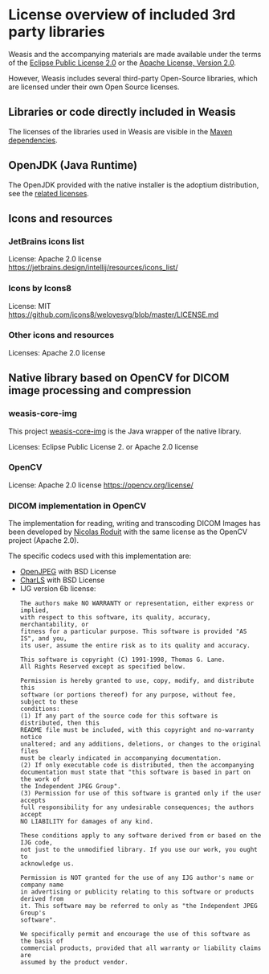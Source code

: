 # License overview of included 3rd party libraries

Weasis and the accompanying materials are made available under the terms of
the [Eclipse Public License 2.0](https://www.eclipse.org/legal/epl-2.0) or
the [Apache License, Version 2.0](https://www.apache.org/licenses/LICENSE-2.0).

However, Weasis includes several third-party Open-Source libraries, which are licensed under their
own Open Source licenses.

## Libraries or code directly included in Weasis

The licenses of the libraries used in Weasis are visible in the [Maven dependencies](https://github.com/nroduit/Weasis/network/dependencies).


## OpenJDK (Java Runtime)

The OpenJDK provided with the native installer is the adoptium distribution, see the [related licenses](https://projects.eclipse.org/projects/adoptium.temurin).

## Icons and resources

### JetBrains icons list

License: Apache 2.0 license  
https://jetbrains.design/intellij/resources/icons_list/

### Icons by Icons8

License: MIT 
https://github.com/icons8/welovesvg/blob/master/LICENSE.md

### Other icons and resources

Licenses: Apache 2.0 license

## Native library based on OpenCV for DICOM image processing and compression

### weasis-core-img
This project [weasis-core-img](https://github.com/nroduit/weasis-core-img) is the Java wrapper of the native library.

Licenses: Eclipse Public License 2. or Apache 2.0 license

### OpenCV

License: Apache 2.0 license
https://opencv.org/license/

### DICOM implementation in OpenCV

The implementation for reading, writing and transcoding DICOM Images has been developed by [Nicolas Roduit](https://github.com/nroduit) with the same license as the OpenCV project (Apache 2.0).

The specific codecs used with this implementation are:

- [OpenJPEG](https://github.com/uclouvain/openjpeg/blob/master/LICENSE) with BSD License
- [CharLS](https://github.com/team-charls/charls/blob/master/LICENSE.md) with BSD License
- IJG version 6b license:
    ```
    The authors make NO WARRANTY or representation, either express or implied,
    with respect to this software, its quality, accuracy, merchantability, or
    fitness for a particular purpose. This software is provided "AS IS", and you,
    its user, assume the entire risk as to its quality and accuracy.
    
    This software is copyright (C) 1991-1998, Thomas G. Lane.
    All Rights Reserved except as specified below.
    
    Permission is hereby granted to use, copy, modify, and distribute this
    software (or portions thereof) for any purpose, without fee, subject to these
    conditions:
    (1) If any part of the source code for this software is distributed, then this
    README file must be included, with this copyright and no-warranty notice
    unaltered; and any additions, deletions, or changes to the original files
    must be clearly indicated in accompanying documentation.
    (2) If only executable code is distributed, then the accompanying
    documentation must state that "this software is based in part on the work of
    the Independent JPEG Group".
    (3) Permission for use of this software is granted only if the user accepts
    full responsibility for any undesirable consequences; the authors accept
    NO LIABILITY for damages of any kind.
    
    These conditions apply to any software derived from or based on the IJG code,
    not just to the unmodified library. If you use our work, you ought to
    acknowledge us.
    
    Permission is NOT granted for the use of any IJG author's name or company name
    in advertising or publicity relating to this software or products derived from
    it. This software may be referred to only as "the Independent JPEG Group's
    software".
    
    We specifically permit and encourage the use of this software as the basis of
    commercial products, provided that all warranty or liability claims are
    assumed by the product vendor.
    ```
